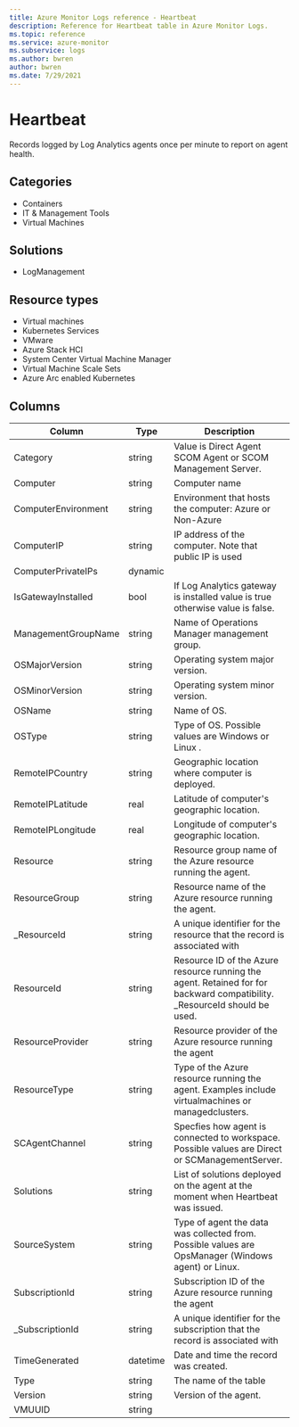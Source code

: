 ```yaml
---
title: Azure Monitor Logs reference - Heartbeat
description: Reference for Heartbeat table in Azure Monitor Logs.
ms.topic: reference
ms.service: azure-monitor
ms.subservice: logs
ms.author: bwren
author: bwren
ms.date: 7/29/2021
---
```


# Heartbeat

 Records logged by Log Analytics agents once per minute to report on agent health.

## Categories

- Containers
- IT & Management Tools
- Virtual Machines
## Solutions

- LogManagement
## Resource types

- Virtual machines
- Kubernetes Services
- VMware
- Azure Stack HCI
- System Center Virtual Machine Manager
- Virtual Machine Scale Sets
- Azure Arc enabled Kubernetes




## Columns

|Column|Type|Description|
|---|---|---|
|Category|string|Value is Direct Agent SCOM Agent or SCOM Management Server.|
|Computer|string|Computer name|
|ComputerEnvironment|string|Environment that hosts the computer: Azure or Non-Azure|
|ComputerIP|string|IP address of the computer. Note that public IP is used|
|ComputerPrivateIPs|dynamic||
|IsGatewayInstalled|bool|If Log Analytics gateway is installed value is true otherwise value is false.|
|ManagementGroupName|string|Name of Operations Manager management group.|
|OSMajorVersion|string|Operating system major version.|
|OSMinorVersion|string|Operating system minor version.|
|OSName|string|Name of OS.|
|OSType|string|Type of OS. Possible values are Windows or Linux .|
|RemoteIPCountry|string|Geographic location where computer is deployed.|
|RemoteIPLatitude|real|Latitude of computer's geographic location.|
|RemoteIPLongitude|real|Longitude of computer's geographic location.|
|Resource|string|Resource group name of the Azure resource running the agent.|
|ResourceGroup|string|Resource name of the Azure resource running the agent.|
|_ResourceId|string|A unique identifier for the resource that the record is associated with|
|ResourceId|string|Resource ID of the Azure resource running the agent. Retained for for backward compatibility. _ResourceId should be used.|
|ResourceProvider|string|Resource provider of the Azure resource running the agent|
|ResourceType|string|Type of the Azure resource running the agent. Examples include virtualmachines or managedclusters.|
|SCAgentChannel|string|Specfies how agent is connected to workspace. Possible values are Direct or SCManagementServer.|
|Solutions|string|List of solutions deployed on the agent at the moment when Heartbeat was issued.|
|SourceSystem|string|Type of agent the data was collected from. Possible values are OpsManager (Windows agent) or Linux.|
|SubscriptionId|string|Subscription ID of the Azure resource running the agent|
|_SubscriptionId|string|A unique identifier for the subscription that the record is associated with|
|TimeGenerated|datetime|Date and time the record was created.|
|Type|string|The name of the table|
|Version|string|Version of the agent.|
|VMUUID|string||
